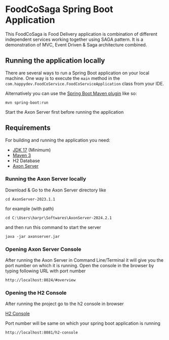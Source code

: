 # FoodCoSaga Spring Boot Application
This FoodCoSaga is Food Delivery application is combination of different independent services working together using SAGA pattern. 
It is a demonstration of MVC, Event Driven & Saga architecture combined.


## Running the application locally

There are several ways to run a Spring Boot application on your local machine. One way is to execute the `main` method in the `com.happydev.FoodCoService.FoodCoServiceApplication` class from your IDE.

Alternatively you can use the [Spring Boot Maven plugin](https://docs.spring.io/spring-boot/docs/current/reference/html/build-tool-plugins-maven-plugin.html) like so:

```shell
mvn spring-boot:run
``` 
Start the Axon Server first before running the application
## Requirements

For building and running the application you need:

- [JDK 17](https://jdk.java.net/java-se-ri/17) (Minimum)
- [Maven 3](https://maven.apache.org/download.cgi)
- H2 Database
- [Axon Server](https://developer.axoniq.io/download)


### Running the Axon Server locally

Download & Go to the Axon Server directory like

```
cd AxonServer-2023.1.1
```
for example (with path)
```
cd C:\Users\harpr\Softwares\AxonServer-2024.2.1
```
and then run this command to start the server

```
java -jar axonserver.jar
```
### Opening Axon Server Console
After running the Axon Server in Command Line/Terminal it will give you the port number on which
it is running. Open the console in the browser by typing following URL with port number

```
http://localhost:8024/#overview
```

### Opening the H2 Console

After running the project go to the h2 console in browser

[H2 Console](http://localhost:8081/h2-console)

Port number will be same on which your spring boot application is running
```
http://localhost:8081/h2-console
```